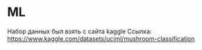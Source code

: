 # ML

Набор данных был взять с сайта kaggle
Ссылка: https://www.kaggle.com/datasets/uciml/mushroom-classification
